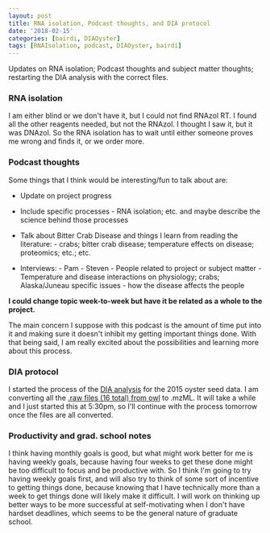 ```yaml
---
layout: post
title: RNA isolation, Podcast thoughts, and DIA protocol
date: '2018-02-15'
categories: [bairdi, DIAOyster]
tags: [RNAIsolation, podcast, DIAOyster, bairdi]
---
```


Updates on RNA isolation; Podcast thoughts and subject matter thoughts; restarting the DIA analysis with the correct files. 


### RNA isolation
I am either blind or we don't have it, but I could not find RNAzol RT. I found all the other reagents needed, but not the RNAzol. I thought I saw it, but it was DNAzol. So the RNA isolation has to wait until either someone proves me wrong and finds it, or we order more.

### Podcast thoughts

Some things that I think would be interesting/fun to talk about are:
- Update on project progress

- Include specific processes - RNA isolation; etc. and maybe describe the science behind those processes

- Talk about Bitter Crab Disease and things I learn from reading the literature:
      - crabs; bitter crab disease; temperature effects on disease; proteomics; etc.; etc.
      
- Interviews:
      - Pam
      - Steven
      - People related to project or subject matter
        - Temperature and disease interactions on physiology; crabs; Alaska/Juneau specific issues - how the disease affects the people
        
**I could change topic week-to-week but have it be related as a whole to the project.**

The main concern I suppose with this podcast is the amount of time put into it and making sure it doesn't inhibit my getting important things done.
With that being said, I am really excited about the possibilities and learning more about this process. 

### DIA protocol

I started the process of the [DIA analysis](https://github.com/RobertsLab/resources/blob/master/protocols/DIA-data-Analyses.md) for the 2015 oyster seed data. I am converting all the [.raw files (16 total) from owl](http://owl.fish.washington.edu/phainopepla/C_gigas/2015-12-30/) to .mzML. It will take a while and I just started this at 5:30pm, so I'll continue with the process tomorrow once the files are all converted. 

### Productivity and grad. school notes

I think having monthly goals is good, but what might work better for me is having weekly goals, because having four weeks to get these done might be too difficult to focus and be productive with. So I think I'm going to try having weekly goals first, and will also try to think of some sort of incentive to getting things done, because knowing that I have technically more than a week to get things done will likely make it difficult. I will work on thinking up better ways to be more successful at self-motivating when I don't have hardset deadlines, which seems to be the general nature of graduate school. 
